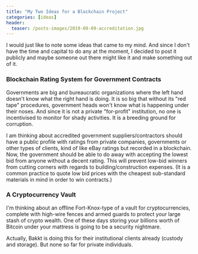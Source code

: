 ```yaml
---
title: "My Two Ideas for a Blockchain Project"
categories: [ideas]
header:
  teaser: /posts-images/2019-09-09-accreditation.jpg
---
```


I would just like to note some ideas that came to my mind. And since I don't have the time and capital to do any at the moment, I decided to post it publicly and
maybe someone out there might like it and make something out of it.

### Blockchain Rating System for Government Contracts

Governments are big and bureaucratic organizations where the left hand doesn't know what the right hand is doing. It is so big that without its "red tape"
procedures, government heads won't know what is happening under their noses. And since it is not a private "for-profit" institution, no one is incentivised
to monitor for shady activities. It is a breeding ground for corruption.

I am thinking about accredited government suppliers/contractors should have a public profile with ratings from private companies, governments or other types
of clients, kind of like eBay ratings but recorded in a blockchain. Now, the government should be able to do away with accepting the lowest bid from anyone
without a decent rating. This will prevent low-bid winners from cutting corners with regards to building/construction expenses. (It is a common practice to
quote low bid prices with the cheapest sub-standard materials in mind in order to win contracts.) 

### A Cryptocurrency Vault

I'm thinking about an offline Fort-Knox-type of a vault for cryptocurrencies, complete with high-wire fences and armed guards to protect your large stash of 
crypto wealth. One of these days storing your billions worth of Bitcoin under your mattress is going to be a security nightmare.

Actually, Bakkt is doing this for their institutional clients already (custody and storage). But none so far for private individuals. 